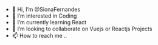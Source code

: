 - 👋 Hi, I’m @SionaFernandes
- 👀 I’m interested in Coding
- 🌱 I’m currently learning React
- 💞️ I’m looking to collaborate on Vuejs or Reactjs Projects
- 📫 How to reach me ..

<!---
SionaFernandes/SionaFernandes is a ✨ special ✨ repository because its `README.md` (this file) appears on your GitHub profile.
You can click the Preview link to take a look at your changes.
--->
